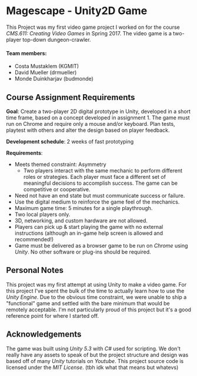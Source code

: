 # Magescape - Unity2D Game

This Project was my first video game project I worked on for the course *CMS.611: Creating Video Games* in Spring 2017. The video game is a two-player top-down dungeon-crawler.

#### Team members:
- Costa Mustaklem (KGMIT)
- David Mueller (drmueller)
- Monde Duinkharjav (budmonde)

## Course Assignment Requirements

**Goal**: Create a two-player 2D digital prototype in Unity, developed in a short time frame, based on a concept developed in assignment 1. The game must run on Chrome and require only a mouse and/or keyboard. Plan tests, playtest with others and alter the design based on player feedback.

**Development schedule**: 2 weeks of fast prototyping

**Requirements**:
- Meets themed constraint: Asymmetry
  - Two players interact with the same mechanic to perform different roles or strategies. Each player must face a different set of meaningful decisions to accomplish success. The game can be competitive or cooperative.
- Need not have an end state but must communicate success or failure.
- Use the digital medium to reinforce the game feel of the mechanics.
- Maximum game time: 5 minutes for a single playthrough.
- Two local players only.
- 3D, networking, and custom hardware are not allowed.
- Players can pick up & start playing the game with no external instructions (although an in-game help screen is allowed and recommended!)
- Game must be delivered as a browser game to be run on *Chrome* using *Unity*. No other software or plug-ins should be required.

## Personal Notes

This project was my first attempt at using Unity to make a video game. For this project I've spent the bulk of the time to actually learn how to use the *Unity Engine*. Due to the obvious time constraint, we were unable to ship a "functional" game and settled with the bare minimum that would be remotely acceptable. I'm not particularly proud of this project but it's a good reference point for where I started off.

## Acknowledgements

The game was built using *Unity 5.3* with *C#* used for scripting. We don't really have any assets to speak of but the project structure and design was based off of many *Unity* tutorials on *Youtube*. This project source code is licensed under the *MIT License*. (tbh idk what that means but whatevs)

